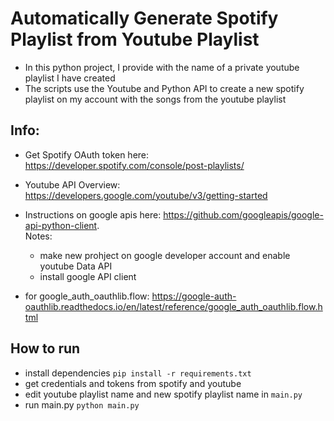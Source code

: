 # Automatically Generate Spotify Playlist from Youtube Playlist

* In this python project, I provide with the name of a private youtube playlist I have created
* The scripts use the Youtube and Python API to create a new spotify playlist on my account with the songs from the youtube playlist


## Info:
* Get Spotify OAuth token here: https://developer.spotify.com/console/post-playlists/  
* Youtube API Overview: https://developers.google.com/youtube/v3/getting-started
* Instructions on google apis here: https://github.com/googleapis/google-api-python-client.  
  Notes:
  - make new prohject on google developer account and enable youtube Data API
  - install google API client

* for google_auth_oauthlib.flow: https://google-auth-oauthlib.readthedocs.io/en/latest/reference/google_auth_oauthlib.flow.html

## How to run
* install dependencies `pip install -r requirements.txt`
* get credentials and tokens from spotify and youtube
* edit youtube playlist name and new spotify playlist name in `main.py`
* run main.py `python main.py`
